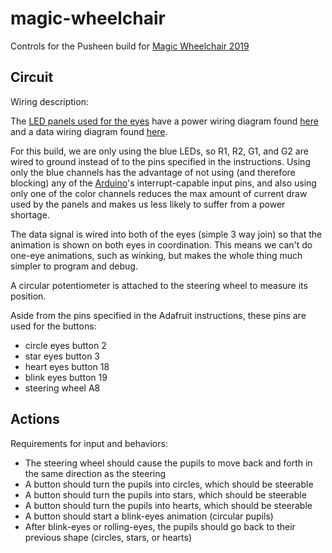 # magic-wheelchair

Controls for the Pusheen build for [Magic Wheelchair 2019](https://www.magicwheelchair.org/)

## Circuit

Wiring description:

The [LED panels used for the eyes](https://www.adafruit.com/product/607)
have a power wiring diagram found [here](https://learn.adafruit.com/32x16-32x32-rgb-led-matrix/powering)
and a data wiring diagram found [here](https://learn.adafruit.com/32x16-32x32-rgb-led-matrix/connecting-with-jumper-wires).

For this build, we are only using the blue LEDs, so R1, R2, G1, and G2 are wired
to ground instead of to the pins specified in the instructions. Using only the
blue channels has the advantage of not using (and therefore blocking) any of the
[Arduino](https://www.arduino.cc/en/Guide/ArduinoMega2560)'s interrupt-capable
input pins, and also using only one of the color channels reduces the max amount
of current draw used by the panels and makes us less likely to suffer from a
power shortage.

The data signal is wired into both of the eyes (simple 3 way join) so that the
animation is shown on both eyes in coordination. This means we can't do one-eye
animations, such as winking, but makes the whole thing much simpler to program
and debug.

A circular potentiometer is attached to the steering wheel to measure its
position.

Aside from the pins specified in the Adafruit instructions, these pins are used
for the buttons:

- circle eyes button          2
- star eyes button            3
- heart eyes button          18
- blink eyes button          19
- steering wheel             A8

## Actions

Requirements for input and behaviors:

- The steering wheel should cause the pupils to move back and forth in the same direction as the steering
- A button should turn the pupils into circles, which should be steerable
- A button should turn the pupils into stars, which should be steerable
- A button should turn the pupils into hearts, which should be steerable
- A button should start a blink-eyes animation (circular pupils)
- After blink-eyes or rolling-eyes, the pupils should go back to their previous shape (circles, stars, or hearts)
